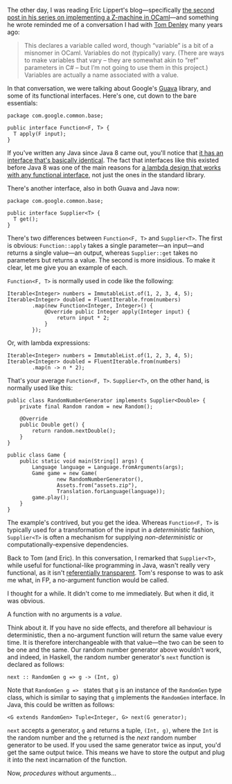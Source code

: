 The other day, I was reading Eric Lippert's blog—specifically [the second post in his series on implementing a Z-machine in OCaml][North of house]—and something he wrote reminded me of a conversation I had with [Tom Denley][@scarytom] many years ago:

> This declares a variable called word, though “variable” is a bit of a misnomer in OCaml. Variables do not (typically) vary. (There are ways to make variables that vary – they are somewhat akin to “ref” parameters in C# – but I’m not going to use them in this project.) Variables are actually a name associated with a value.

In that conversation, we were talking about Google's [Guava][] library, and some of its functional interfaces. Here's one, cut down to the bare essentials:

    package com.google.common.base;

    public interface Function<F, T> {
      T apply(F input);
    }

If you've written any Java since Java 8 came out, you'll notice that [it has an interface that's basically identical][java.util.function.Function]. The fact that interfaces like this existed before Java 8 was one of the main reasons for [a lambda design that works with any functional interface][Functions are Objects: the other point of view], not just the ones in the standard library.

There's another interface, also in both Guava and Java now:

    package com.google.common.base;

    public interface Supplier<T> {
      T get();
    }

There's two differences between `Function<F, T>` and `Supplier<T>`. The first is obvious: `Function::apply` takes a single parameter—an input—and returns a single value—an output, whereas `Supplier::get` takes no parameters but returns a value. The second is more insidious. To make it clear, let me give you an example of each.

`Function<F, T>` is normally used in code like the following:

    Iterable<Integer> numbers = ImmutableList.of(1, 2, 3, 4, 5);
    Iterable<Integer> doubled = FluentIterable.from(numbers)
            .map(new Function<Integer, Integer>() {
                @Override public Integer apply(Integer input) {
                    return input * 2;
                }
            });

Or, with lambda expressions:

    Iterable<Integer> numbers = ImmutableList.of(1, 2, 3, 4, 5);
    Iterable<Integer> doubled = FluentIterable.from(numbers)
            .map(n -> n * 2);

That's your average `Function<F, T>`. `Supplier<T>`, on the other hand, is normally used like this:

    public class RandomNumberGenerator implements Supplier<Double> {
        private final Random random = new Random();

        @Override
        public Double get() {
            return random.nextDouble();
        }
    }

    public class Game {
        public static void main(String[] args) {
            Language language = Language.fromArguments(args);
            Game game = new Game(
                    new RandomNumberGenerator(),
                    Assets.from("assets.zip"),
                    Translation.forLanguage(language));
            game.play();
        }
    }

The example's contrived, but you get the idea. Whereas `Function<F, T>` is typically used for a transformation of the input in a *deterministic* fashion, `Supplier<T>` is often a mechanism for supplying *non-deterministic* or computationally-expensive dependencies.

Back to Tom (and Eric). In this conversation, I remarked that `Supplier<T>`, while useful for functional-like programming in Java, wasn't really very functional, as it isn't [referentially transparent][Referential Transparency, And The True Meaning Of Functional Programming]. Tom's response to was to ask me what, in FP, a no-argument function would be called.

I thought for a while. It didn't come to me immediately. But when it did, it was obvious.

A function with no arguments is a *value*.

Think about it. If you have no side effects, and therefore all behaviour is deterministic, then a no-argument function will return the same value every time. It is therefore interchangeable with that value—the two can be seen to be one and the same. Our random number generator above wouldn't work, and indeed, in Haskell, the random number generator's `next` function is declared as follows:

    next :: RandomGen g => g -> (Int, g)

Note that `RandomGen g => ` states that `g` is an instance of the `RandomGen` type class, which is similar to saying that `g` implements the `RandomGen` interface. In Java, this could be written as follows:

    <G extends RandomGen> Tuple<Integer, G> next(G generator);

`next` accepts a generator, `g` and returns a tuple, `(Int, g)`, where the `Int` is the random number and the `g` returned is the *next* random number generator to be used. If you used the same generator twice as input, you'd get the same output twice. This means we have to store the output and plug it into the next incarnation of the function.

Now, *procedures* without arguments…

[@scarytom]: https://twitter.com/scarytom
[North of house]: http://ericlippert.com/2016/02/03/north-of-house/
[Guava]: https://github.com/google/guava
[java.util.function.Function]: https://docs.oracle.com/javase/8/docs/api/java/util/function/Function.html
[Functions are Objects: the other point of view]: http://monospacedmonologues.com/post/58923319303/functions-are-objects-the-other-point-of-view
[Referential Transparency, And The True Meaning Of Functional Programming]: http://monospacedmonologues.com/post/138204666541/referential-transparency-and-the-true-meaning-of
